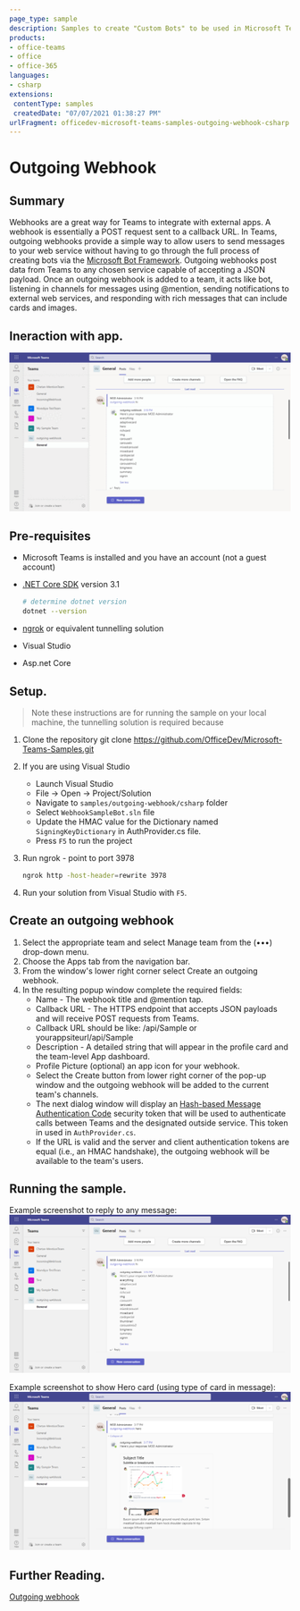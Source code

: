 ```yaml
---
page_type: sample
description: Samples to create "Custom Bots" to be used in Microsoft Teams.
products:
- office-teams
- office
- office-365
languages:
- csharp
extensions:
 contentType: samples
 createdDate: "07/07/2021 01:38:27 PM"
urlFragment: officedev-microsoft-teams-samples-outgoing-webhook-csharp
---
```


# Outgoing Webhook

## Summary

Webhooks are a great way for Teams to integrate with external apps. A webhook is essentially a POST request sent to a callback URL. In Teams, outgoing webhooks provide a simple way to allow users to send messages to your web service without having to go through the full process of creating bots via the [Microsoft Bot Framework](https://dev.botframework.com/). Outgoing webhooks post data from Teams to any chosen service capable of accepting a JSON payload. Once an outgoing webhook is added to a team, it acts like bot, listening in channels for messages using @mention, sending notifications to external web services, and responding with rich messages that can include cards and images.

## Ineraction with app.

![Basic response](WebhookSampleBot/Images/OutgoingWebhook.gif)

## Pre-requisites

- Microsoft Teams is installed and you have an account (not a guest account)
- [.NET Core SDK](https://dotnet.microsoft.com/download) version 3.1

  ```bash
  # determine dotnet version
  dotnet --version
  ```
- [ngrok](https://ngrok.com/) or equivalent tunnelling solution

- Visual Studio

- Asp.net Core

## Setup.

> Note these instructions are for running the sample on your local machine, the tunnelling solution is required because

1) Clone the repository
    git clone https://github.com/OfficeDev/Microsoft-Teams-Samples.git

1) If you are using Visual Studio
    - Launch Visual Studio
    - File -> Open -> Project/Solution
    - Navigate to `samples/outgoing-webhook/csharp` folder
    - Select `WebhookSampleBot.sln` file
    - Update the HMAC value for the Dictionary named `SigningKeyDictionary` in AuthProvider.cs file.
    - Press `F5` to run the project

1) Run ngrok - point to port 3978
    ```bash
    ngrok http -host-header=rewrite 3978
    ```

1) Run your solution from Visual Studio with `F5`.

## Create an outgoing webhook

1. Select the appropriate team and select Manage team from the (•••) drop-down menu.
2. Choose the Apps tab from the navigation bar.
3. From the window's lower right corner select Create an outgoing webhook.
4. In the resulting popup window complete the required fields:
    - Name - The webhook title and @mention tap.
    - Callback URL - The HTTPS endpoint that accepts JSON payloads and will receive POST requests from Teams.
    - Callback URL should be like: <ngrokurl>/api/Sample or  yourappsiteurl/api/Sample
    - Description - A detailed string that will appear in the profile card and the team-level App dashboard.
    - Profile Picture (optional) an app icon for your webhook.
    - Select the Create button from lower right corner of the pop-up window and the outgoing webhook will be added to the current team's channels.
    - The next dialog window will display an [Hash-based Message Authentication Code](https://security.stackexchange.com/questions/20129/how-and-when-do-i-use-hmac/20301) security token that will be used to authenticate calls between Teams and the designated outside service. This token in used in `AuthProvider.cs`.
    - If the URL is valid and the server and client authentication tokens are equal (i.e., an HMAC handshake), the outgoing webhook will be available to the team's users.

## Running the sample.

Example screenshot to reply to any message:
![Basic response](WebhookSampleBot/Images/response.png)

Example screenshot to show Hero card (using type of card in message):
![Hero card](WebhookSampleBot/Images/hero_card.png)

## Further Reading.

[Outgoing webhook](https://learn.microsoft.com/en-us/microsoftteams/platform/webhooks-and-connectors/how-to/add-outgoing-webhook?tabs=urljsonpayload%2Cdotnet)
